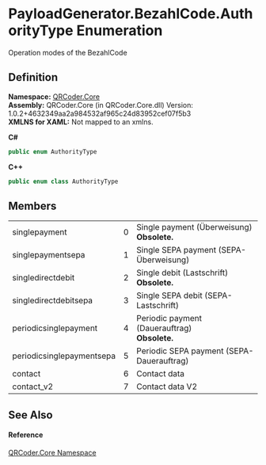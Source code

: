 # PayloadGenerator.BezahlCode.AuthorityType Enumeration


Operation modes of the BezahlCode



## Definition
**Namespace:** <a href="N_QRCoder_Core.md">QRCoder.Core</a>  
**Assembly:** QRCoder.Core (in QRCoder.Core.dll) Version: 1.0.2+4632349aa2a984532af965c24d83952cef07f5b3  
**XMLNS for XAML:** Not mapped to an xmlns.

**C#**
``` C#
public enum AuthorityType
```
**C++**
``` C++
public enum class AuthorityType
```



## Members
<table>
<tr>
<td>singlepayment</td>
<td>0</td>
<td>Single payment (Überweisung)<br /><strong>Obsolete.</strong></td></tr>
<tr>
<td>singlepaymentsepa</td>
<td>1</td>
<td>Single SEPA payment (SEPA-Überweisung)</td></tr>
<tr>
<td>singledirectdebit</td>
<td>2</td>
<td>Single debit (Lastschrift)<br /><strong>Obsolete.</strong></td></tr>
<tr>
<td>singledirectdebitsepa</td>
<td>3</td>
<td>Single SEPA debit (SEPA-Lastschrift)</td></tr>
<tr>
<td>periodicsinglepayment</td>
<td>4</td>
<td>Periodic payment (Dauerauftrag)<br /><strong>Obsolete.</strong></td></tr>
<tr>
<td>periodicsinglepaymentsepa</td>
<td>5</td>
<td>Periodic SEPA payment (SEPA-Dauerauftrag)</td></tr>
<tr>
<td>contact</td>
<td>6</td>
<td>Contact data</td></tr>
<tr>
<td>contact_v2</td>
<td>7</td>
<td>Contact data V2</td></tr>
</table>

## See Also


#### Reference
<a href="N_QRCoder_Core.md">QRCoder.Core Namespace</a>  
